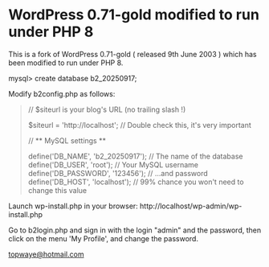 # WordPress 0.71-gold modified to run under PHP 8

This is a fork of WordPress 0.71-gold ( released 9th June 2003 ) which has been modified to run under PHP 8.

mysql> create database b2_20250917;

Modify b2config.php as follows:

>// $siteurl is your blog's URL (no trailing slash !)
>
>$siteurl = 'http://localhost'; // Double check this, it's very important
>
>// ** MySQL settings **
>
>define('DB_NAME', 'b2_20250917'); // The name of the database  
>define('DB_USER', 'root');        // Your MySQL username  
>define('DB_PASSWORD', '123456');  // ...and password
>define('DB_HOST', 'localhost');   // 99% chance you won't need to change this value

Launch wp-install.php in your browser: http://localhost/wp-admin/wp-install.php

Go to b2login.php and sign in with the login "admin" and the password, then click on the menu 'My Profile', and change the password.

topwaye@hotmail.com
